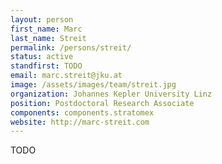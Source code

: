```yaml
---
layout: person
first_name: Marc
last_name: Streit
permalink: /persons/streit/
status: active
standfirst: TODO
email: marc.streit@jku.at
image: /assets/images/team/streit.jpg
organization: Johannes Kepler University Linz
position: Postdoctoral Research Associate
components: components.stratomex
website: http://marc-streit.com
---
```


TODO